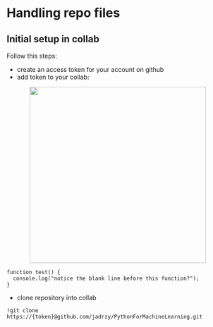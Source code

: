 # Handling repo files
## Initial setup in collab
Follow this steps:
- create an access token for your account on github
- add token to your collab:
<p align = center>
  <img src="https://github.com/jadrzy/PythonForMachineLearning/blob/main/images/Token.png" 
       width=400/>
</p>

```
function test() {
  console.log("notice the blank line before this function?");
}
```



- clone repository into collab
```
!git clone https://{token}@github.com/jadrzy/PythonForMachineLearning.git
```
